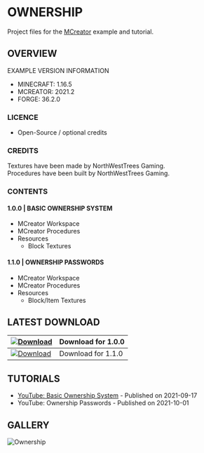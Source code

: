 # OWNERSHIP
Project files for the [MCreator](https://mcreator.net/) example and tutorial.

## OVERVIEW
EXAMPLE VERSION INFORMATION

* MINECRAFT: 1.16.5
* MCREATOR: 2021.2
* FORGE: 36.2.0

### LICENCE
- Open-Source / optional credits

### CREDITS
Textures have been made by NorthWestTrees Gaming.    
Procedures have been built by NorthWestTrees Gaming.

### CONTENTS
#### 1.0.0 | BASIC OWNERSHIP SYSTEM
* MCreator Workspace
* MCreator Procedures
* Resources
    * Block Textures
#### 1.1.0 | OWNERSHIP PASSWORDS
* MCreator Workspace
* MCreator Procedures
* Resources
    * Block/Item Textures

## LATEST DOWNLOAD
| [![Download](https://i.imgur.com/Xcxx2Gr.png)](https://github.com/MCreator-Examples/Ownership/files/7180053/Ownership.zip) | Download for 1.0.0 |
| --- | --- |
| [![Download](https://i.imgur.com/Xcxx2Gr.png)](https://github.com/MCreator-Examples/Ownership/releases/download/1.1.0/Ownership_Passwords.zip) | Download for 1.1.0 |

## TUTORIALS
* [YouTube: Basic Ownership System](https://youtu.be/qPND2dPiO5A) - Published on 2021-09-17
* YouTube: Ownership Passwords - Published on 2021-10-01

## GALLERY
![Ownership](https://i.imgur.com/Zrw0WbP.png)
